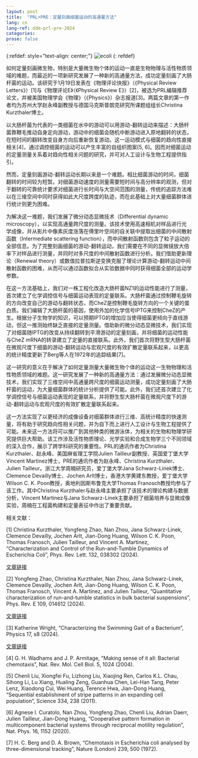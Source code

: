 ```yaml
---
layout: post
title:  "PRL+PRE：定量刻画细菌运动的高通量方法"
lang: cn
lang-ref: ddm-prl-pre-2024
categories: 
prose: false
---
```


{:refdef: style="text-align: center;"}
![ecoli]({{site.url}}/assets/EColi_1Large.png)
{: refdef}

如何定量刻画微生物，特别是大量微生物个体的运动一直是生物物理与活性物质领域的难题，而最近的一项新研究发展了一种新的高通量方法，成功定量刻画了大肠杆菌的运动。该研究于1月19日发表在《物理评论快报》（《Physical Review Letters》）[1]与《物理评论E》（《Physical Review E》）[2]，被选为PRL编辑推荐论文，并被美国物理学会《物理》（《Physics》）杂志报道[3]。两篇文章的第一作者均为苏州大学赵永峰副教授与德国马克斯普朗克研究所课题组组长Christina Kurzthaler博士。

以大肠杆菌为代表的一类细菌在水中的游动可以用游动-翻转运动来描述：大肠杆菌靠鞭毛推动自身定向游动，游动中的细菌会随机中断游动进入原地翻转的状态，在短时间的翻转改变自身方向后重新恢复游动。这一运动模式与细菌的趋向性直接相关[4]，通过调控细菌的运动可以产生丰富的自组织图案[5, 6]。因而对细菌运动的定量测量关系着对趋向性相关问题的研究，并可对人工设计与生物工程提供指引。

然而，定量刻画游动-翻转运动长期以来是一个难题。相比细菌游动的时间，细菌翻转的时间较为短暂。对细菌游动速度的测量需要短时间与高分辨率的观测，但对于翻转的可靠统计要求对细菌进行长时间与大空间范围的测量，传统的追踪方法难以在三维空间中同时获得如此大尺度跨度的轨迹，而在此基础上对大量细菌群体进行统计则更为困难。

为解决这一难题，我们发展了微分动态显微技术（Differential dynamic microscopy），以实现高通量跨尺度的测量。该技术使用高速相机对样品进行光学成像，并从影片中像素灰度涨落在傅里叶空间的自关联中提取出细菌的中间散射函数（Intermediate scattering function），而中间散射函数则包含了粒子运动的全部信息。为了完整刻画细菌的游动-翻转运动，我们需要在不同的显微镜放大倍率下对样品进行测量，并同时对多尺度的中间散射函数进行分析。我们借助更新理论（Renewal theory）或数值拉普拉斯逆变换克服了理论计算游动-翻转运动中间散射函数的困难，从而可以通过函数拟合从实验数据中同时获得细菌全部的运动学参数。

在这一方法基础上，我们对一株工程化改造大肠杆菌NZ1的运动性能进行了测量，首次建立了化学调控信号与细菌运动表现的定量联系。大肠杆菌通过控制鞭毛旋转的方向改变自己的游动与翻转状态，而CheZ是控制鞭毛旋转方向的一个关键的蛋白质。我们编辑了大肠杆菌的基因，使用外加的化学信号IPTG来控制CheZ的产生。根据分子生物学的知识，可以预期IPTG的增加应当使得细菌更倾向于直线游动，但这一推测始终缺乏直接的定量测量。借助新的微分动态显微技术，我们实现了对细菌随IPTG的改变从持续翻转到平滑游动的定量刻画，并将细菌的运动性能与CheZ mRNA的转录建立了定量的直接联系。此外，我们首次将野生型大肠杆菌在微观尺度下细菌的游动-翻转运动与宏观尺度的有效扩散定量联系起来，以更高的统计精度更新了Berg等人在1972年的追踪结果[7]。

这一研究的意义在于解决了如何定量测量大量微生物个体的运动这一生物物理和活性物质领域的难题。这一研究发展了一种新的高通量方法：通过发展微分动态显微技术，我们实现了三维空间中高通量跨尺度的细菌运动测量，成功定量刻画了大肠杆菌的运动，为大量细菌群体的统计分析提供了可能。此外，我们还首次建立了化学调控信号与细菌运动表现的定量联系，并将野生型大肠杆菌在微观尺度下的游动-翻转运动与宏观尺度的有效扩散定量联系起来。

这一方法实现了以更经济的成像设备对细菌群体进行三维、高统计精度的快速测量，将有助于研究趋向性相关问题，并为自下而上进行人工设计与生物工程提供了可能。未来这一方法将可以推广到其他种类的微游泳体，为相关的生物和物理学研究提供巨大帮助。该工作涉及活性物质理论、光学实验和合成生物学三个不同领域的深入合作，展示了跨学科研究的重要性。PRL的通讯作者为Christina Kurzthaler、赵永峰、美国麻省理工学院Julien Tailleur副教授、英国爱丁堡大学Vincent Martinez博士，PRE的通讯作者为赵永峰、Christina Kurzthaler、Julien Tailleur。浙江大学周楠研究员，爱丁堡大学Jana Schwarz-Linek博士、Clemence Devailly博士、Jochen Arlt博士，香港大学黄建东教授，爱丁堡大学Wilson C. K. Poon教授，奥地利因斯布鲁克大学Thomas Franosch教授均参与了该工作。其中Christina Kurzthaler与赵永峰主要承担了该技术的理论构建与数据分析，Vincent Martinez与Jana Schwarz-Linek主要承担了细菌培养与显微成像实验，周楠在工程菌构建和定量表征中作出了重要贡献。

相关文献：

[1] Christina Kurzthaler, Yongfeng Zhao, Nan Zhou, Jana Schwarz-Linek, Clemence Devailly, Jochen Arlt, Jian-Dong Huang, Wilson C. K. Poon, Thomas Franosch, Julien Tailleur, and Vincent A. Martinez, “Characterization and Control of the Run-and-Tumble Dynamics of Escherichia Coli”, Phys. Rev. Lett. 132, 038302 (2024).

[文章链接](https://journals.aps.org/prl/abstract/10.1103/PhysRevLett.132.038302)

[2] Yongfeng Zhao, Christina Kurzthaler, Nan Zhou, Jana Schwarz-Linek, Clemence Devailly, Jochen Arlt, Jian-Dong Huang, Wilson C. K. Poon, Thomas Franosch, Vincent A. Martinez, and Julien Tailleur, “Quantitative characterization of run-and-tumble statistics in bulk bacterial suspensions”, Phys. Rev. E 109, 014612 (2024).

[文章链接](https://journals.aps.org/pre/abstract/10.1103/PhysRevE.109.014612)

[3] Katherine Wright, “Characterizing the Swimming Gait of a Bacterium”, Physics 17, s8 (2024).

[文章链接](https://physics.aps.org/articles/v17/s8)

[4] G. H. Wadhams and J. P. Armitage, “Making sense of it all: Bacterial chemotaxis”, Nat. Rev. Mol. Cell Biol. 5, 1024 (2004).

[5] Chenli Liu, Xiongfei Fu, Lizhong Liu, Xiaojing Ren, Carlos K.L. Chau, Sihong Li, Lu Xiang, Hualing Zeng, Guanhua Chen, Lei-Han Tang, Peter Lenz, Xiaodong Cui, Wei Huang, Terence Hwa, Jian-Dong Huang, “Sequential establishment of stripe patterns in an expanding cell population”, Science 334, 238 (2011).

[6] Agnese I. Curatolo, Nan Zhou, Yongfeng Zhao, Chenli Liu, Adrian Daerr, Julien Tailleur, Jian-Dong Huang, “Cooperative pattern formation in multicomponent bacterial systems through reciprocal motility regulation”, Nat. Phys. 16, 1152 (2020).

[7] H. C. Berg and D. A. Brown, “Chemotaxis in Escherichia coli analysed by three-dimensional tracking”, Nature (London) 239, 500 (1972).


